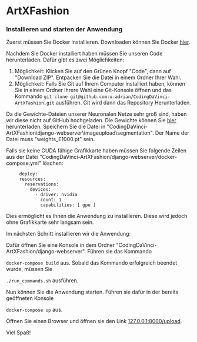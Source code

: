 # ArtXFashion


### Installieren und starten der Anwendung
Zuerst müssen Sie Docker installieren. Downloaden können Sie Docker [hier](https://docs.docker.com/get-docker/).

Nachdem Sie Docker installiert haben müssen Sie unseren Code herunterladen. Dafür gibt es zwei Möglichkeiten:
1. Möglichkeit: Klicken Sie auf den Grünen Knopf "Code", dann auf "Download ZIP". Entpacken Sie die Datei in einem Ordner Ihrer Wahl.
2. Möglichkeit: Falls Sie Git auf Ihrem Computer installiert haben, können Sie in einem Ordner Ihrere Wahl eine Git-Konsole öffnen und das Kommando
  ```git clone git@github.com:u-adrian/CodingDaVinci-ArtXFashion.git``` ausführen. Git wird dann das Repository Herunterladen.
  
 Da die Gewichte-Dateien unserer Neuronalen Netze sehr groß sind, haben wir diese nicht auf GitHub hochgeladen.
 Die Gewichte können Sie [hier](https://artxfashion-hackathon.s3.eu-central-1.amazonaws.com/weights_E1000.pt) herunterladen. Speichern Sie die Datei in "CodingDaVinci-ArtXFashion\django-webserver\imageupload\segmentation". Der Name
 der Datei muss "weights_E1000.pt" sein.
 
 
 Falls sie keine CUDA fähige Grafikkarte haben müssen Sie folgende Zeilen aus der Datei 
 "CodingDaVinci-ArtXFashion/django-webserver/docker-compose.yml" löschen:
 ```
      deploy:
      resources:
        reservations:
          devices:
            - driver: nvidia
              count: 1
              capabilities: [ gpu ]
 ```
 Dies ermöglicht es Ihnen die Anwendung zu installieren. Diese wird jedoch ohne Grafikkarte sehr langsam sein.
 
  
 Im nächsten Schritt installieren wir die Anwendung:
 
 Dafür öffnen Sie eine Konsole in dem Ordner "CodingDaVinci-ArtXFashion/django-webserver".
 Führen sie das Kommando 
 
 ```docker-compose build```
 aus.
 Sobald das Kommando erfolgreich beendet wurde, müssen Sie 
 
 ```./run_commands.sh```
 ausführen.
 
 Nun können Sie die Anwendung starten.
 Führen sie dafür in der bereits geöffneten Konsole 
 
 ```docker-compose up```
 aus.
 
 Öffnen Sie einen Browser und öffnen sie den Link [127.0.0.1:8000/upload](127.0.0.1:8000/upload).
 
 Viel Spaß!
